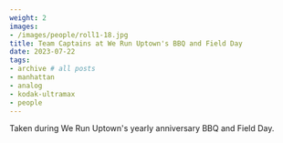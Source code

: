 ```yaml
---
weight: 2
images:
- /images/people/roll1-18.jpg
title: Team Captains at We Run Uptown's BBQ and Field Day
date: 2023-07-22
tags:
- archive # all posts
- manhattan
- analog
- kodak-ultramax
- people
---
```


Taken during We Run Uptown's yearly anniversary BBQ and Field Day.
